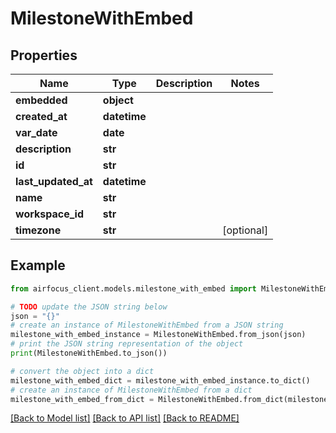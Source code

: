 # MilestoneWithEmbed


## Properties

Name | Type | Description | Notes
------------ | ------------- | ------------- | -------------
**embedded** | **object** |  | 
**created_at** | **datetime** |  | 
**var_date** | **date** |  | 
**description** | **str** |  | 
**id** | **str** |  | 
**last_updated_at** | **datetime** |  | 
**name** | **str** |  | 
**workspace_id** | **str** |  | 
**timezone** | **str** |  | [optional] 

## Example

```python
from airfocus_client.models.milestone_with_embed import MilestoneWithEmbed

# TODO update the JSON string below
json = "{}"
# create an instance of MilestoneWithEmbed from a JSON string
milestone_with_embed_instance = MilestoneWithEmbed.from_json(json)
# print the JSON string representation of the object
print(MilestoneWithEmbed.to_json())

# convert the object into a dict
milestone_with_embed_dict = milestone_with_embed_instance.to_dict()
# create an instance of MilestoneWithEmbed from a dict
milestone_with_embed_from_dict = MilestoneWithEmbed.from_dict(milestone_with_embed_dict)
```
[[Back to Model list]](../README.md#documentation-for-models) [[Back to API list]](../README.md#documentation-for-api-endpoints) [[Back to README]](../README.md)


